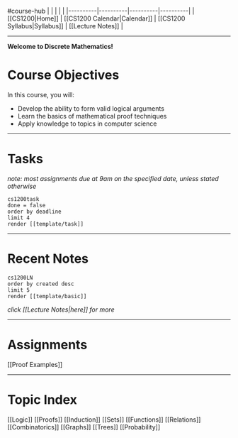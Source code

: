 #course-hub
|  |  |  |  |
|----------|----------|----------|----------|
| [[CS1200|Home]] | [[CS1200 Calendar|Calendar]] | [[CS1200 Syllabus|Syllabus]] | [[Lecture Notes]] |

---

**Welcome to Discrete Mathematics!**

# Course Objectives

In this course, you will:
* Develop the ability to form valid logical arguments
* Learn the basics of mathematical proof techniques
* Apply knowledge to topics in computer science

---
# Tasks

_note: most assignments due at 9am on the specified date, unless stated otherwise_

```query
cs1200task
done = false
order by deadline
limit 4
render [[template/task]]
```

---
# Recent Notes

```query
cs1200LN
order by created desc
limit 5
render [[template/basic]]
```
_click [[Lecture Notes|here]] for more_

---
# Assignments

[[Proof Examples]]

---
# Topic Index

[[Logic]]
[[Proofs]]
[[Induction]]
[[Sets]]
[[Functions]]
[[Relations]]
[[Combinatorics]]
[[Graphs]]
[[Trees]]
[[Probability]]
